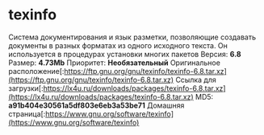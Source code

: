 # texinfo
Система документирования и язык разметки, позволяющие создавать документы в разных форматах из одного исходного текста. Он используется в процедурах установки многих пакетов
Версия: **6.8**
Размер: **4.73Mb**
Приоритет: **Необязательный**
Оригинальное расположение[:https://ftp.gnu.org/gnu/texinfo/texinfo-6.8.tar.xz](https://ftp.gnu.org/gnu/texinfo/texinfo-6.8.tar.xz)
Ссылка для загрузки[:https://lx4u.ru/downloads/packages/texinfo-6.8.tar.xz](https://lx4u.ru/downloads/packages/texinfo-6.8.tar.xz)
MD5: **a91b404e30561a5df803e6eb3a53be71**
Домашняя страница[:https://www.gnu.org/software/texinfo](https://www.gnu.org/software/texinfo)